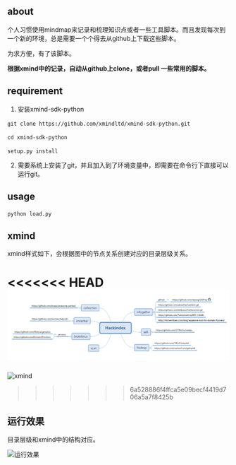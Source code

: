 ## about

个人习惯使用mindmap来记录和梳理知识点或者一些工具脚本。而且发现每次到一个新的环境，总是需要一个个得去从github上下载这些脚本。

为求方便，有了该脚本。

**根据xmind中的记录，自动从github上clone，或者pull 一些常用的脚本。**



## requirement

1. 安装xmind-sdk-python

`git clone https://github.com/xmindltd/xmind-sdk-python.git`

`cd xmind-sdk-python`

`setup.py install`

2. 需要系统上安装了git，并且加入到了环境变量中，即需要在命令行下直接可以运行git。



## usage

`python load.py`

## xmind

xmind样式如下，会根据图中的节点关系创建对应的目录层级关系。

<<<<<<< HEAD
![xmind](\pic\xmind.png)
=======
![xmind](https://github.com/bit4woo/LoadFromXmind/blob/master/pic/xmind.png)
>>>>>>> 6a528886f4ffca5e09becf4419d706a5a7f8425b



## 运行效果

目录层级和xmind中的结构对应。

![运行效果](https://github.com/bit4woo/LoadFromXmind/blob/master/pic/%E8%BF%90%E8%A1%8C%E6%95%88%E6%9E%9C.png)
